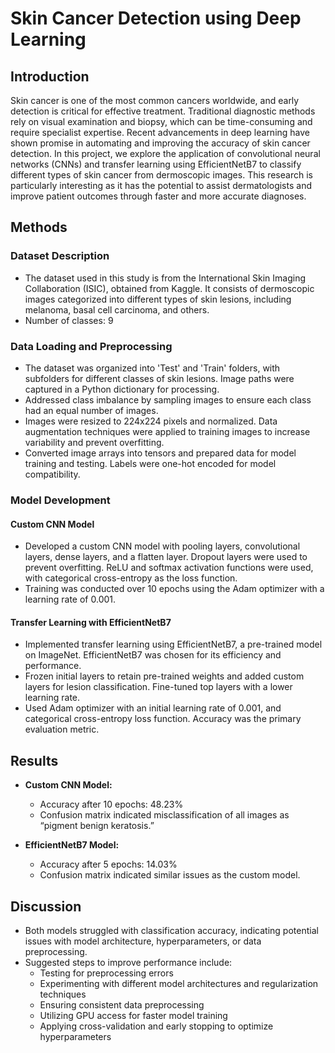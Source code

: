 # Skin Cancer Detection using Deep Learning

## Introduction
Skin cancer is one of the most common cancers worldwide, and early detection is critical for effective treatment. Traditional diagnostic methods rely on visual examination and biopsy, which can be time-consuming and require specialist expertise. Recent advancements in deep learning have shown promise in automating and improving the accuracy of skin cancer detection. In this project, we explore the application of convolutional neural networks (CNNs) and transfer learning using EfficientNetB7 to classify different types of skin cancer from dermoscopic images. This research is particularly interesting as it has the potential to assist dermatologists and improve patient outcomes through faster and more accurate diagnoses.

## Methods

### Dataset Description
- The dataset used in this study is from the International Skin Imaging Collaboration (ISIC), obtained from Kaggle. It consists of dermoscopic images categorized into different types of skin lesions, including melanoma, basal cell carcinoma, and others.
- Number of classes: 9

### Data Loading and Preprocessing
- The dataset was organized into 'Test' and 'Train' folders, with subfolders for different classes of skin lesions. Image paths were captured in a Python dictionary for processing.
- Addressed class imbalance by sampling images to ensure each class had an equal number of images.
- Images were resized to 224x224 pixels and normalized. Data augmentation techniques were applied to training images to increase variability and prevent overfitting.
- Converted image arrays into tensors and prepared data for model training and testing. Labels were one-hot encoded for model compatibility.

### Model Development
#### Custom CNN Model
- Developed a custom CNN model with pooling layers, convolutional layers, dense layers, and a flatten layer. Dropout layers were used to prevent overfitting. ReLU and softmax activation functions were used, with categorical cross-entropy as the loss function.
- Training was conducted over 10 epochs using the Adam optimizer with a learning rate of 0.001.

#### Transfer Learning with EfficientNetB7
- Implemented transfer learning using EfficientNetB7, a pre-trained model on ImageNet. EfficientNetB7 was chosen for its efficiency and performance.
- Frozen initial layers to retain pre-trained weights and added custom layers for lesion classification. Fine-tuned top layers with a lower learning rate.
- Used Adam optimizer with an initial learning rate of 0.001, and categorical cross-entropy loss function. Accuracy was the primary evaluation metric.

## Results

- **Custom CNN Model:**
  - Accuracy after 10 epochs: 48.23%
  - Confusion matrix indicated misclassification of all images as “pigment benign keratosis.”
  
- **EfficientNetB7 Model:**
  - Accuracy after 5 epochs: 14.03%
  - Confusion matrix indicated similar issues as the custom model.

## Discussion
- Both models struggled with classification accuracy, indicating potential issues with model architecture, hyperparameters, or data preprocessing.
- Suggested steps to improve performance include:
  - Testing for preprocessing errors
  - Experimenting with different model architectures and regularization techniques
  - Ensuring consistent data preprocessing
  - Utilizing GPU access for faster model training
  - Applying cross-validation and early stopping to optimize hyperparameters

